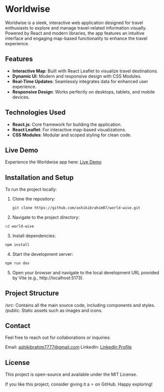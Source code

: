 # Worldwise  

Worldwise is a sleek, interactive web application designed for travel enthusiasts to explore and manage travel-related information visually. Powered by React and modern libraries, the app features an intuitive interface and engaging map-based functionality to enhance the travel experience.  

## Features  
- **Interactive Map**: Built with React Leaflet to visualize travel destinations.  
- **Dynamic UI**: Modern and responsive design with CSS Modules.  
- **Real-Time Updates**: Seamlessly integrates data for enhanced user experience.  
- **Responsive Design**: Works perfectly on desktops, tablets, and mobile devices.  

## Technologies Used  
- **React.js**: Core framework for building the application.  
- **React Leaflet**: For interactive map-based visualizations.  
- **CSS Modules**: Modular and scoped styling for clean code.  

## Live Demo  
Experience the Worldwise app here: [Live Demo](https://world-wise-plum-psi.vercel.app/)  

## Installation and Setup  
To run the project locally:  
1. Clone the repository:  
   ```bash
   git clone https://github.com/ashikibrahim07/world-wise.git
    ```
2. Navigate to the project directory:
  ```bash
  cd world-wise
  ```
3. Install dependencies:
  ```bash
  npm install
  ```
4. Start the development server:
  ```bash
  npm run dev
  ```
5. Open your browser and navigate to the local development URL provided by Vite (e.g., http://localhost:5173).

## Project Structure
/src: Contains all the main source code, including components and styles.
/public: Static assets such as images and icons.

## Contact
Feel free to reach out for collaborations or inquiries:

Email: ashikibrahim7777@gmail.com
LinkedIn: [LinkedIn Profile](https://www.linkedin.com/in/ashik-ibrahim-s/)

## License
This project is open-source and available under the MIT License.

If you like this project, consider giving it a ⭐️ on GitHub. Happy exploring!
